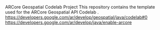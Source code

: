 ARCore Geospatial Codelab Project
This repository contains the template used for the ARCore Geospatial API Codelab .
https://developers.google.com/ar/develop/geospatial/java/codelab#0
https://developers.google.com/ar/develop/java/enable-arcore
